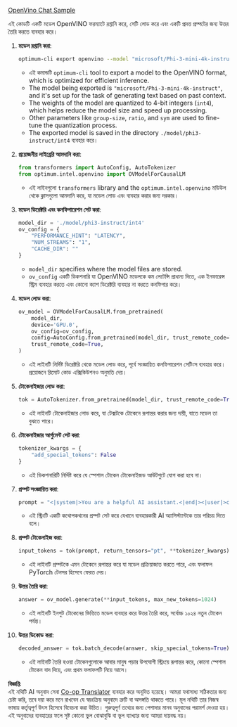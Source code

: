 <!--
CO_OP_TRANSLATOR_METADATA:
{
  "original_hash": "a2a54312eea82ac654fb0f6d39b1f772",
  "translation_date": "2025-05-09T15:51:23+00:00",
  "source_file": "md/02.Application/01.TextAndChat/Phi3/E2E_OpenVino_Chat.md",
  "language_code": "bn"
}
-->
[OpenVino Chat Sample](../../../../../../code/06.E2E/E2E_OpenVino_Chat_Phi3-instruct.ipynb)

এই কোডটি একটি মডেল OpenVINO ফরম্যাটে রপ্তানি করে, সেটি লোড করে এবং একটি প্রদত্ত প্রম্পটের জন্য উত্তর তৈরি করতে ব্যবহার করে।

1. **মডেল রপ্তানি করা**:
   ```bash
   optimum-cli export openvino --model "microsoft/Phi-3-mini-4k-instruct" --task text-generation-with-past --weight-format int4 --group-size 128 --ratio 0.6 --sym --trust-remote-code ./model/phi3-instruct/int4
   ```
   - এই কমান্ডটি `optimum-cli` tool to export a model to the OpenVINO format, which is optimized for efficient inference.
   - The model being exported is `"microsoft/Phi-3-mini-4k-instruct"`, and it's set up for the task of generating text based on past context.
   - The weights of the model are quantized to 4-bit integers (`int4`), which helps reduce the model size and speed up processing.
   - Other parameters like `group-size`, `ratio`, and `sym` are used to fine-tune the quantization process.
   - The exported model is saved in the directory `./model/phi3-instruct/int4` ব্যবহার করে।

2. **প্রয়োজনীয় লাইব্রেরি আমদানি করা**:
   ```python
   from transformers import AutoConfig, AutoTokenizer
   from optimum.intel.openvino import OVModelForCausalLM
   ```
   - এই লাইনগুলো `transformers` library and the `optimum.intel.openvino` মডিউল থেকে ক্লাসগুলো আমদানি করে, যা মডেল লোড এবং ব্যবহার করার জন্য দরকার।

3. **মডেল ডিরেক্টরি এবং কনফিগারেশন সেট করা**:
   ```python
   model_dir = './model/phi3-instruct/int4'
   ov_config = {
       "PERFORMANCE_HINT": "LATENCY",
       "NUM_STREAMS": "1",
       "CACHE_DIR": ""
   }
   ```
   - `model_dir` specifies where the model files are stored.
   - `ov_config` একটি ডিকশনারি যা OpenVINO মডেলকে কম লেটেন্সি প্রাধান্য দিতে, এক ইনফারেন্স স্ট্রিম ব্যবহার করতে এবং কোনো ক্যাশ ডিরেক্টরি ব্যবহার না করতে কনফিগার করে।

4. **মডেল লোড করা**:
   ```python
   ov_model = OVModelForCausalLM.from_pretrained(
       model_dir,
       device='GPU.0',
       ov_config=ov_config,
       config=AutoConfig.from_pretrained(model_dir, trust_remote_code=True),
       trust_remote_code=True,
   )
   ```
   - এই লাইনটি নির্দিষ্ট ডিরেক্টরি থেকে মডেল লোড করে, পূর্বে সংজ্ঞায়িত কনফিগারেশন সেটিংস ব্যবহার করে। প্রয়োজনে রিমোট কোড এক্সিকিউশনও অনুমতি দেয়।

5. **টোকেনাইজার লোড করা**:
   ```python
   tok = AutoTokenizer.from_pretrained(model_dir, trust_remote_code=True)
   ```
   - এই লাইনটি টোকেনাইজার লোড করে, যা টেক্সটকে টোকেনে রূপান্তর করার জন্য দায়ী, যাতে মডেল তা বুঝতে পারে।

6. **টোকেনাইজার আর্গুমেন্ট সেট করা**:
   ```python
   tokenizer_kwargs = {
       "add_special_tokens": False
   }
   ```
   - এই ডিকশনারিটি নির্দিষ্ট করে যে স্পেশাল টোকেন টোকেনাইজড আউটপুটে যোগ করা হবে না।

7. **প্রম্পট সংজ্ঞায়িত করা**:
   ```python
   prompt = "<|system|>You are a helpful AI assistant.<|end|><|user|>can you introduce yourself?<|end|><|assistant|>"
   ```
   - এই স্ট্রিংটি একটি কথোপকথনের প্রম্পট সেট করে যেখানে ব্যবহারকারী AI অ্যাসিস্ট্যান্টকে তার পরিচয় দিতে বলে।

8. **প্রম্পট টোকেনাইজ করা**:
   ```python
   input_tokens = tok(prompt, return_tensors="pt", **tokenizer_kwargs)
   ```
   - এই লাইনটি প্রম্পটকে এমন টোকেনে রূপান্তর করে যা মডেল প্রক্রিয়াজাত করতে পারে, এবং ফলাফল PyTorch টেনসর হিসেবে ফেরত দেয়।

9. **উত্তর তৈরি করা**:
   ```python
   answer = ov_model.generate(**input_tokens, max_new_tokens=1024)
   ```
   - এই লাইনটি ইনপুট টোকেনের ভিত্তিতে মডেল ব্যবহার করে উত্তর তৈরি করে, সর্বোচ্চ ১০২৪ নতুন টোকেন পর্যন্ত।

10. **উত্তর ডিকোড করা**:
    ```python
    decoded_answer = tok.batch_decode(answer, skip_special_tokens=True)[0]
    ```
    - এই লাইনটি তৈরি হওয়া টোকেনগুলোকে আবার মানুষ পড়ার উপযোগী স্ট্রিংয়ে রূপান্তর করে, কোনো স্পেশাল টোকেন বাদ দিয়ে, এবং প্রথম ফলাফলটি নিয়ে আসে।

**বিজ্ঞপ্তি**:  
এই নথিটি AI অনুবাদ সেবা [Co-op Translator](https://github.com/Azure/co-op-translator) ব্যবহার করে অনূদিত হয়েছে। আমরা যথাসাধ্য সঠিকতার জন্য চেষ্টা করি, তবে দয়া করে মনে রাখবেন যে স্বয়ংক্রিয় অনুবাদে ত্রুটি বা অসঙ্গতি থাকতে পারে। মূল নথিটি তার নিজস্ব ভাষায় কর্তৃত্বপূর্ণ উৎস হিসেবে বিবেচনা করা উচিত। গুরুত্বপূর্ণ তথ্যের জন্য পেশাদার মানব অনুবাদের পরামর্শ দেওয়া হয়। এই অনুবাদের ব্যবহারের ফলে সৃষ্ট কোনো ভুল বোঝাবুঝি বা ভুল ব্যাখ্যার জন্য আমরা দায়বদ্ধ নয়।